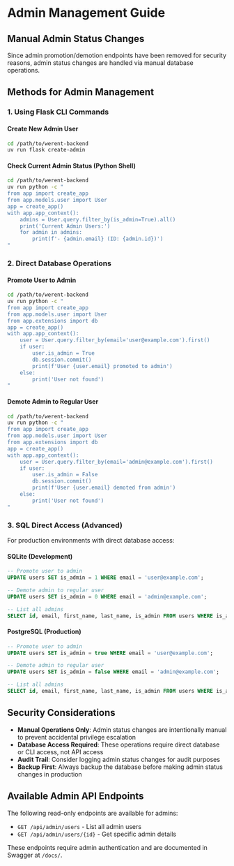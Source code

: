 # Admin Management Guide

## Manual Admin Status Changes

Since admin promotion/demotion endpoints have been removed for security reasons, admin status changes are handled via manual database operations.

## Methods for Admin Management

### 1. Using Flask CLI Commands

#### Create New Admin User
```bash
cd /path/to/werent-backend
uv run flask create-admin
```

#### Check Current Admin Status (Python Shell)
```bash
cd /path/to/werent-backend
uv run python -c "
from app import create_app
from app.models.user import User
app = create_app()
with app.app_context():
    admins = User.query.filter_by(is_admin=True).all()
    print('Current Admin Users:')
    for admin in admins:
        print(f'- {admin.email} (ID: {admin.id})')
"
```

### 2. Direct Database Operations

#### Promote User to Admin
```bash
cd /path/to/werent-backend
uv run python -c "
from app import create_app
from app.models.user import User
from app.extensions import db
app = create_app()
with app.app_context():
    user = User.query.filter_by(email='user@example.com').first()
    if user:
        user.is_admin = True
        db.session.commit()
        print(f'User {user.email} promoted to admin')
    else:
        print('User not found')
"
```

#### Demote Admin to Regular User
```bash
cd /path/to/werent-backend
uv run python -c "
from app import create_app
from app.models.user import User
from app.extensions import db
app = create_app()
with app.app_context():
    user = User.query.filter_by(email='admin@example.com').first()
    if user:
        user.is_admin = False
        db.session.commit()
        print(f'User {user.email} demoted from admin')
    else:
        print('User not found')
"
```

### 3. SQL Direct Access (Advanced)

For production environments with direct database access:

#### SQLite (Development)
```sql
-- Promote user to admin
UPDATE users SET is_admin = 1 WHERE email = 'user@example.com';

-- Demote admin to regular user  
UPDATE users SET is_admin = 0 WHERE email = 'admin@example.com';

-- List all admins
SELECT id, email, first_name, last_name, is_admin FROM users WHERE is_admin = 1;
```

#### PostgreSQL (Production)
```sql
-- Promote user to admin
UPDATE users SET is_admin = true WHERE email = 'user@example.com';

-- Demote admin to regular user
UPDATE users SET is_admin = false WHERE email = 'admin@example.com';

-- List all admins
SELECT id, email, first_name, last_name, is_admin FROM users WHERE is_admin = true;
```

## Security Considerations

- **Manual Operations Only**: Admin status changes are intentionally manual to prevent accidental privilege escalation
- **Database Access Required**: These operations require direct database or CLI access, not API access
- **Audit Trail**: Consider logging admin status changes for audit purposes
- **Backup First**: Always backup the database before making admin status changes in production

## Available Admin API Endpoints

The following read-only endpoints are available for admins:

- `GET /api/admin/users` - List all admin users
- `GET /api/admin/users/{id}` - Get specific admin details

These endpoints require admin authentication and are documented in Swagger at `/docs/`.
